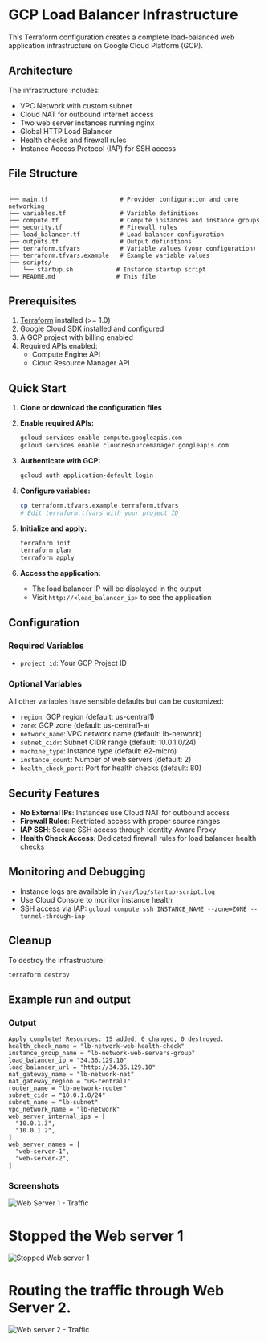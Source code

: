 # GCP Load Balancer Infrastructure

This Terraform configuration creates a complete load-balanced web application infrastructure on Google Cloud Platform (GCP).

## Architecture

The infrastructure includes:
- VPC Network with custom subnet
- Cloud NAT for outbound internet access
- Two web server instances running nginx
- Global HTTP Load Balancer
- Health checks and firewall rules
- Instance Access Protocol (IAP) for SSH access

## File Structure

```
.
├── main.tf                    # Provider configuration and core networking
├── variables.tf               # Variable definitions
├── compute.tf                 # Compute instances and instance groups
├── security.tf                # Firewall rules
├── load_balancer.tf           # Load balancer configuration
├── outputs.tf                 # Output definitions
├── terraform.tfvars           # Variable values (your configuration)
├── terraform.tfvars.example   # Example variable values
├── scripts/
│   └── startup.sh            # Instance startup script
└── README.md                 # This file
```

## Prerequisites

1. [Terraform](https://www.terraform.io/downloads.html) installed (>= 1.0)
2. [Google Cloud SDK](https://cloud.google.com/sdk/docs/install) installed and configured
3. A GCP project with billing enabled
4. Required APIs enabled:
   - Compute Engine API
   - Cloud Resource Manager API

## Quick Start

1. **Clone or download the configuration files**

2. **Enable required APIs:**
   ```bash
   gcloud services enable compute.googleapis.com
   gcloud services enable cloudresourcemanager.googleapis.com
   ```

3. **Authenticate with GCP:**
   ```bash
   gcloud auth application-default login
   ```

4. **Configure variables:**
   ```bash
   cp terraform.tfvars.example terraform.tfvars
   # Edit terraform.tfvars with your project ID
   ```

5. **Initialize and apply:**
   ```bash
   terraform init
   terraform plan
   terraform apply
   ```

6. **Access the application:**
   - The load balancer IP will be displayed in the output
   - Visit `http://<load_balancer_ip>` to see the application

## Configuration

### Required Variables

- `project_id`: Your GCP Project ID

### Optional Variables

All other variables have sensible defaults but can be customized:

- `region`: GCP region (default: us-central1)
- `zone`: GCP zone (default: us-central1-a)
- `network_name`: VPC network name (default: lb-network)
- `subnet_cidr`: Subnet CIDR range (default: 10.0.1.0/24)
- `machine_type`: Instance type (default: e2-micro)
- `instance_count`: Number of web servers (default: 2)
- `health_check_port`: Port for health checks (default: 80)

## Security Features

- **No External IPs**: Instances use Cloud NAT for outbound access
- **Firewall Rules**: Restricted access with proper source ranges
- **IAP SSH**: Secure SSH access through Identity-Aware Proxy
- **Health Check Access**: Dedicated firewall rules for load balancer health checks

## Monitoring and Debugging

- Instance logs are available in `/var/log/startup-script.log`
- Use Cloud Console to monitor instance health
- SSH access via IAP: `gcloud compute ssh INSTANCE_NAME --zone=ZONE --tunnel-through-iap`

## Cleanup

To destroy the infrastructure:

```bash
terraform destroy
```

## Example run and output

### Output

```
Apply complete! Resources: 15 added, 0 changed, 0 destroyed.
health_check_name = "lb-network-web-health-check"
instance_group_name = "lb-network-web-servers-group"
load_balancer_ip = "34.36.129.10"
load_balancer_url = "http://34.36.129.10"
nat_gateway_name = "lb-network-nat"
nat_gateway_region = "us-central1"
router_name = "lb-network-router"
subnet_cidr = "10.0.1.0/24"
subnet_name = "lb-subnet"
vpc_network_name = "lb-network"
web_server_internal_ips = [
  "10.0.1.3",
  "10.0.1.2",
]
web_server_names = [
  "web-server-1",
  "web-server-2",
]
```

### Screenshots

![Web Server 1 - Traffic](https://github.com/user-attachments/assets/c7d8aa59-760f-4db5-8dcb-6c35dd916279)

# Stopped the Web server 1 

![Stopped Web server 1](https://github.com/user-attachments/assets/7987848f-3e08-4894-b668-f3306f175286)

# Routing the traffic through Web Server 2.

![Web server 2 - Traffic](https://github.com/user-attachments/assets/7cf96ac4-4842-4719-93d4-638f6a44c1cb)





